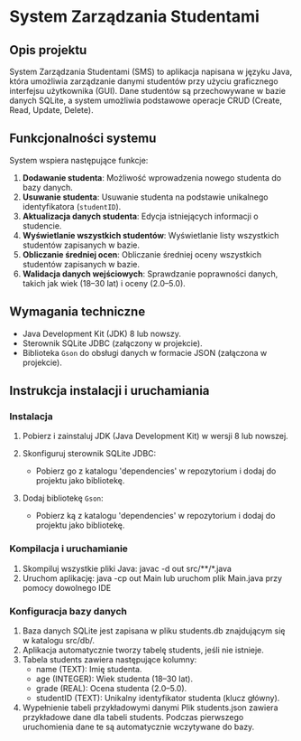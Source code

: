 # System Zarządzania Studentami

## Opis projektu
System Zarządzania Studentami (SMS) to aplikacja napisana w języku Java, która umożliwia zarządzanie danymi studentów przy użyciu graficznego interfejsu użytkownika (GUI). Dane studentów są przechowywane w bazie danych SQLite, a system umożliwia podstawowe operacje CRUD (Create, Read, Update, Delete). 

## Funkcjonalności systemu
System wspiera następujące funkcje:
1. **Dodawanie studenta**: Możliwość wprowadzenia nowego studenta do bazy danych.
2. **Usuwanie studenta**: Usuwanie studenta na podstawie unikalnego identyfikatora (`studentID`).
3. **Aktualizacja danych studenta**: Edycja istniejących informacji o studencie.
4. **Wyświetlanie wszystkich studentów**: Wyświetlanie listy wszystkich studentów zapisanych w bazie.
5. **Obliczanie średniej ocen**: Obliczanie średniej oceny wszystkich studentów zapisanych w bazie.
6. **Walidacja danych wejściowych**: Sprawdzanie poprawności danych, takich jak wiek (18–30 lat) i oceny (2.0–5.0).

## Wymagania techniczne
- Java Development Kit (JDK) 8 lub nowszy.
- Sterownik SQLite JDBC (załączony w projekcie).
- Biblioteka `Gson` do obsługi danych w formacie JSON (załączona w projekcie).

## Instrukcja instalacji i uruchamiania

### Instalacja
1. Pobierz i zainstaluj JDK (Java Development Kit) w wersji 8 lub nowszej.
2. Skonfiguruj sterownik SQLite JDBC:
   - Pobierz go z katalogu 'dependencies' w repozytorium i dodaj do projektu jako bibliotekę.

3. Dodaj bibliotekę `Gson`:
   - Pobierz ką z katalogu 'dependencies' w repozytorium i dodaj do projektu jako bibliotekę.

### Kompilacja i uruchamianie
1. Skompiluj wszystkie pliki Java:
   javac -d out src/**/*.java
2. Uruchom aplikację:
   java -cp out Main
   lub uruchom plik Main.java przy pomocy dowolnego IDE

### Konfiguracja bazy danych
1. Baza danych SQLite jest zapisana w pliku students.db znajdującym się w katalogu src/db/.
2. Aplikacja automatycznie tworzy tabelę students, jeśli nie istnieje.
3. Tabela students zawiera następujące kolumny:
   - name (TEXT): Imię studenta.
   - age (INTEGER): Wiek studenta (18–30 lat).
   - grade (REAL): Ocena studenta (2.0–5.0).
   - studentID (TEXT): Unikalny identyfikator studenta (klucz główny).
4. Wypełnienie tabeli przykładowymi danymi
   Plik students.json zawiera przykładowe dane dla tabeli students. Podczas pierwszego uruchomienia dane te są automatycznie wczytywane do bazy.

